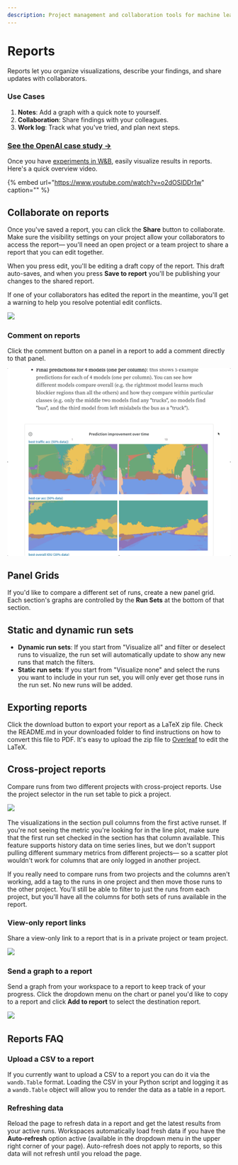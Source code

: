 ```yaml
---
description: Project management and collaboration tools for machine learning projects
---
```


# Reports

Reports let you organize visualizations, describe your findings, and share updates with collaborators.

### Use Cases

1. **Notes**: Add a graph with a quick note to yourself.
2. **Collaboration**: Share findings with your colleagues.
3. **Work log**: Track what you've tried, and plan next steps.

### [See the OpenAI case study →](https://bit.ly/wandb-learning-dexterity)

Once you have [experiments in W&B](quickstart.md), easily visualize results in reports. Here's a quick overview video.

{% embed url="https://www.youtube.com/watch?v=o2dOSIDDr1w" caption="" %}

## Collaborate on reports

Once you've saved a report, you can click the **Share** button to collaborate. Make sure the visibility settings on your project allow your collaborators to access the report— you'll need an open project or a team project to share a report that you can edit together.

When you press edit, you'll be editing a draft copy of the report. This draft auto-saves, and when you press **Save to report** you'll be publishing your changes to the shared report.

If one of your collaborators has edited the report in the meantime, you'll get a warning to help you resolve potential edit conflicts.

![](.gitbook/assets/collaborative-reports.gif)



### Comment on reports

Click the comment button on a panel in a report to add a comment directly to that panel.

![](.gitbook/assets/demo-comment-on-panels-in-reports.gif)

## Panel Grids

If you'd like to compare a different set of runs, create a new panel grid. Each section's graphs are controlled by the **Run Sets** at the bottom of that section.

## Static and dynamic run sets

* **Dynamic run sets**: If you start from "Visualize all" and filter or deselect runs to visualize, the run set will automatically update to show any new runs that match the filters.
* **Static run sets**: If you start from "Visualize none" and select the runs you want to include in your run set, you will only ever get those runs in the run set. No new runs will be added.

## Exporting reports

Click the download button to export your report as a LaTeX zip file. Check the README.md in your downloaded folder to find instructions on how to convert this file to PDF. It's easy to upload the zip file to [Overleaf](https://www.overleaf.com/) to edit the LaTeX.

## Cross-project reports

Compare runs from two different projects with cross-project reports. Use the project selector in the run set table to pick a project.

![](.gitbook/assets/how-to-pick-a-different-project-to-draw-runs-from.gif)

The visualizations in the section pull columns from the first active runset. If you're not seeing the metric you're looking for in the line plot, make sure that the first run set checked in the section has that column available. This feature supports history data on time series lines, but we don't support pulling different summary metrics from different projects— so a scatter plot wouldn't work for columns that are only logged in another project.

If you really need to compare runs from two projects and the columns aren't working, add a tag to the runs in one project and then move those runs to the other project. You'll still be able to filter to just the runs from each project, but you'll have all the columns for both sets of runs available in the report.

### View-only report links

Share a view-only link to a report that is in a private project or team project.

![](.gitbook/assets/share-view-only-link.gif)

### Send a graph to a report

Send a graph from your workspace to a report to keep track of your progress. Click the dropdown menu on the chart or panel you'd like to copy to a report and click **Add to report** to select the destination report.

![](.gitbook/assets/demo-export-to-existing-report.gif)

## Reports FAQ

### Upload a CSV to a report

If you currently want to upload a CSV to a report you can do it via the `wandb.Table` format. Loading the CSV in your Python script and logging it as a `wandb.Table` object will allow you to render the data as a table in a report.

### Refreshing data

Reload the page to refresh data in a report and get the latest results from your active runs. Workspaces automatically load fresh data if you have the **Auto-refresh** option active \(available in the dropdown menu in the upper right corner of your page\). Auto-refresh does not apply to reports, so this data will not refresh until you reload the page.

